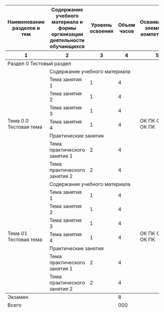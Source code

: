 <table id="program-table">
    <thead> <!-- Шапка, редактировать вроде не нужно -->
        <tr>
            <th>Наименование разделов и тем</th>
            <th>Содержание учебного материала и формы организации деятельности обучающихся</th>
            <th>Уровень освоения</th>
            <th>Объем часов</th>
            <th>Осваиваемые элементы компетенций</th>
        </tr>
        <tr>
            <th>1</th>
            <th>2</th>
            <th>3</th>
            <th>4</th>
            <th>5</th>
        </tr>
    </thead>
    <tbody> <!-- Содержимое рабочей программы -->
        <tr>
            <td colspan="5">Раздел 0 Тестовый раздел</td>
        </tr>
        <tr>
            <td rowspan="8">Тема 0.0 Тестовая тема</td>
            <td colspan="3">Содержание учебного материала</td>
            <td rowspan="8">ОК ПК ОК ПК ОК ПК</td>
        </tr>
        <tr>
            <td>Тема занятия 1</td>
            <td>1</td>
            <td>4</td>
        </tr>
        <tr>
            <td>Тема занятия 2</td>
            <td>1</td>
            <td>4</td>
        </tr>
        <tr>
            <td>Тема занятия 3</td>
            <td>1</td>
            <td>4</td>
        </tr>
        <tr>
            <td>Тема занятия 4</td>
            <td>1</td>
            <td>4</td>
        </tr>
        <tr>
            <td colspan="3">Практические занятия</td>
        </tr>
        <tr>
            <td>Тема практического занятия 1</td>
            <td>2</td>
            <td>4</td>
        </tr>
        <tr>
            <td>Тема практического занятия 2</td>
            <td>2</td>
            <td>4</td>
        </tr>
        <tr>
            <td rowspan="8">Тема 01 Тестовая тема</td>
            <td colspan="3">Содержание учебного материала</td>
            <td rowspan="8">ОК ПК ОК ПК ОК ПК</td>
        </tr>
        <tr>
            <td>Тема занятия 1</td>
            <td>1</td>
            <td>4</td>
        </tr>
        <tr>
            <td>Тема занятия 2</td>
            <td>1</td>
            <td>4</td>
        </tr>
        <tr>
            <td>Тема занятия 3</td>
            <td>1</td>
            <td>4</td>
        </tr>
        <tr>
            <td>Тема занятия 4</td>
            <td>1</td>
            <td>4</td>
        </tr>
        <tr>
            <td colspan="3">Практические занятия</td>
        </tr>
        <tr>
            <td>Тема практического занятия 1</td>
            <td>2</td>
            <td>4</td>
        </tr>
        <tr>
            <td>Тема практического занятия 2</td>
            <td>2</td>
            <td>4</td>
        </tr>
    </tbody>
    <tfoot> <!-- Подвал с итогами -->
        <tr>
            <td colspan="3">Экзамен</td>
            <td>8</td>
            <td>&nbsp;</td>
        </tr>
        <tr>
            <td colspan="3">Всего</td>
            <td>000</td>
            <td>&nbsp;</td>
        </tr>
    </tfoot>
</table>